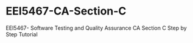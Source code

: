 # EEI5467-CA-Section-C
EEI5467- Software Testing and Quality Assurance CA Section C Step by Step Tutorial 
